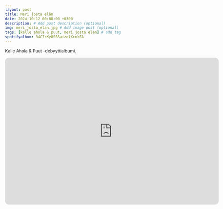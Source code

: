 ```yaml
---
layout: post
title: Meri josta elän
date: 2024-10-12 00:00:00 +0300
description: # Add post description (optional)
img: meri_josta_elan.jpg # Add image post (optional)
tags: [kalle ahola & puut, meri josta elan] # add tag
spotifyalbum: 34C7rKy8SSSaizolXcnkFA
---
```


Kalle Ahola & Puut -debyyttialbumi.

<iframe style="border-radius:12px" src="https://open.spotify.com/embed/album/76hy36Gdel0t47rj3I08EU?utm_source=generator" width="700" height="480" frameBorder="0" allowfullscreen="" allow="autoplay; clipboard-write; encrypted-media; fullscreen; picture-in-picture" loading="lazy"></iframe>
